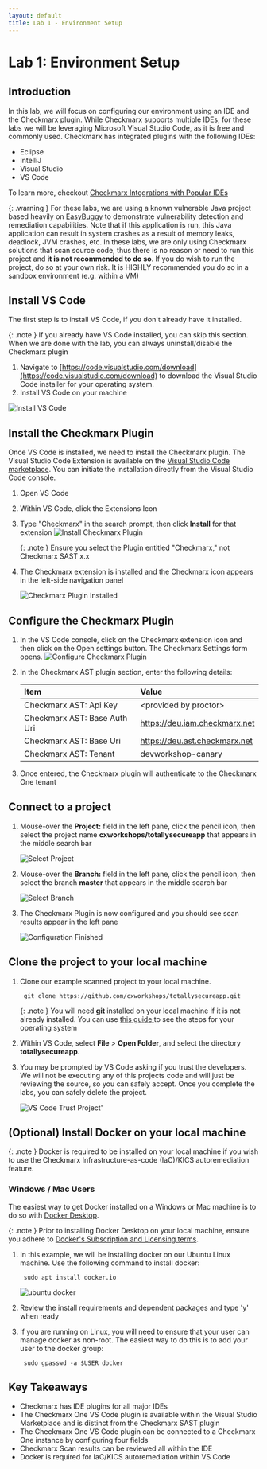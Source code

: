```yaml
---
layout: default
title: Lab 1 - Environment Setup
---
```


# Lab 1: Environment Setup

## Introduction
In this lab, we will focus on configuring our environment using an IDE and the Checkmarx plugin.  While Checkmarx supports multiple IDEs, for these labs we will be leveraging Microsoft Visual Studio Code, as it is free and commonly used.  Checkmarx has integrated plugins with the following IDEs:

* Eclipse
* IntelliJ
* Visual Studio
* VS Code

To learn more, checkout [Checkmarx Integrations with Popular IDEs](https://checkmarx.com/why-checkmarx/integrations/checkmarx-integrations-with-ides/)

{: .warning }
For these labs, we are using a known vulnerable Java project based heavily on [EasyBuggy](https://github.com/k-tamura/easybuggy) to demonstrate vulnerability detection and remediation capabilities.  Note that if this application is run, this Java application can result in system crashes as a result of memory leaks, deadlock, JVM crashes, etc.  In these labs, we are only using Checkmarx solutions that scan source code, thus there is no reason or need to run this project and __it is not recommended to do so__. If you do wish to run the project, do so at your own risk. It is HIGHLY recommended you do so in a sandbox environment (e.g. within a VM)

## Install VS Code
The first step is to install VS Code, if you don't already have it installed.

{: .note }
If you already have VS Code installed, you can skip this section. When we are done with the lab, you can always uninstall/disable the Checkmarx plugin

1. Navigate to [https://code.visualstudio.com/download](https://code.visualstudio.com/download) to download the Visual Studio Code installer for your operating system.
2. Install VS Code on your machine

![Install VS Code](./assets/images/vscode_ubuntu_install.png "VS Code Install")


## Install the Checkmarx Plugin
Once VS Code is installed, we need to install the Checkmarx plugin. The Visual Studio Code Extension is available on the [Visual Studio Code marketplace](https://marketplace.visualstudio.com/items?itemName=checkmarx.ast-results). You can initiate the installation directly from the Visual Studio Code console.

1. Open VS Code
2. Within VS Code, click the Extensions Icon
3. Type "Checkmarx" in the search prompt, then click __Install__ for that extension
    ![Install Checkmarx Plugin](./assets/images/vscode_extensions.png "Checkmarx VX Code Plugin")

    {: .note }
    Ensure you select the Plugin entitled "Checkmarx," not Checkmarx SAST x.x

4. The Checkmarx extension is installed and the Checkmarx icon appears in the left-side navigation panel

    ![Checkmarx Plugin Installed](./assets/images/cx_plugin_installed.png "Checkmarx Plugin Installed")


## Configure the Checkmarx Plugin
1. In the VS Code console, click on the Checkmarx extension icon and then click on the Open settings button.
The Checkmarx Settings form opens.
    ![Configure Checkmarx Plugin](./assets/images/cx_plugin_config.png "Configure Checkmarx Plugin")

2. In the Checkmarx AST plugin section, enter the following details:

    |         Item                 |          Value                |
    |:----------------------       |:-----------------------       |
    | Checkmarx AST: Api Key       | \<provided by proctor\>       |
    | Checkmarx AST: Base Auth Uri | https://deu.iam.checkmarx.net |
    | Checkmarx AST: Base Uri      | https://deu.ast.checkmarx.net |
    | Checkmarx AST: Tenant        | devworkshop-canary            |

3. Once entered, the Checkmarx plugin will authenticate to the Checkmarx One tenant

## Connect to a project

1. Mouse-over the __Project:__ field in the left pane, click the pencil icon, then select the project name __cxworkshops/totallysecureapp__ that appears in the middle search bar

    ![Select Project](./assets/images/cx_select_project.png "Select the Project")

2. Mouse-over the __Branch:__ field in the left pane, click the pencil icon, then select the branch __master__ that appears in the middle search bar

    ![Select Branch](./assets/images/cx_select_branch.png "Select a branch")

3. The Checkmarx Plugin is now configured and you should see scan results appear in the left pane

    ![Configuration Finished](./assets/images/cx_scan_results.png "Configuration Finished")


## Clone the project to your local machine
1. Clone our example scanned project to your local machine.

        git clone https://github.com/cxworkshops/totallysecureapp.git

    {: .note }
    You will need __git__ installed on your local machine if it is not already installed. You can use [this guide ](https://github.com/git-guides/install-git) to see the steps for your operating system

2. Within VS Code, select __File__ > __Open Folder__, and select the directory __totallysecureapp__.

3.  You may be prompted by VS Code asking if you trust the developers. We will not be executing any of this projects code and will just be reviewing the source, so you can safely accept. Once you complete the labs, you can safely delete the project.

    ![VS Code Trust Project](./assets/images/vscode_trust.png "VS Code Trust Project")'


## (Optional) Install Docker on your local machine

{: .note }
Docker is required to be installed on your local machine if you wish to use the Checkmarx Infrastructure-as-code (IaC)/KICS autoremediation feature. 

### Windows / Mac Users

The easiest way to get Docker installed on a Windows or Mac machine is to do so with [Docker Desktop](https://www.docker.com/products/docker-desktop/).

{: .note }
Prior to installing Docker Desktop on your local machine, ensure you adhere to [Docker's Subscription and Licensing terms](https://www.docker.com/pricing/faq/).

1. In this example, we will be installing docker on our Ubuntu Linux machine.  Use the following command to install docker:

        sudo apt install docker.io

    ![ubuntu docker](./assets/images/docker_install.png "Docker Install")

2. Review the install requirements and dependent packages and type 'y' when ready

3. If you are running on Linux, you will need to ensure that your user can manage docker as non-root.  The easiest way to do this is to add your user to the docker group:

        sudo gpasswd -a $USER docker

## Key Takeaways
- Checkmarx has IDE plugins for all major IDEs
- The Checkmarx One VS Code plugin is available within the Visual Studio Marketplace and is distinct from the Checkmarx SAST plugin
- The Checkmarx One VS Code plugin can be connected to a Checkmarx One instance by configuring four fields
- Checkmarx Scan results can be reviewed all within the IDE
- Docker is required for IaC/KICS autoremediation within VS Code